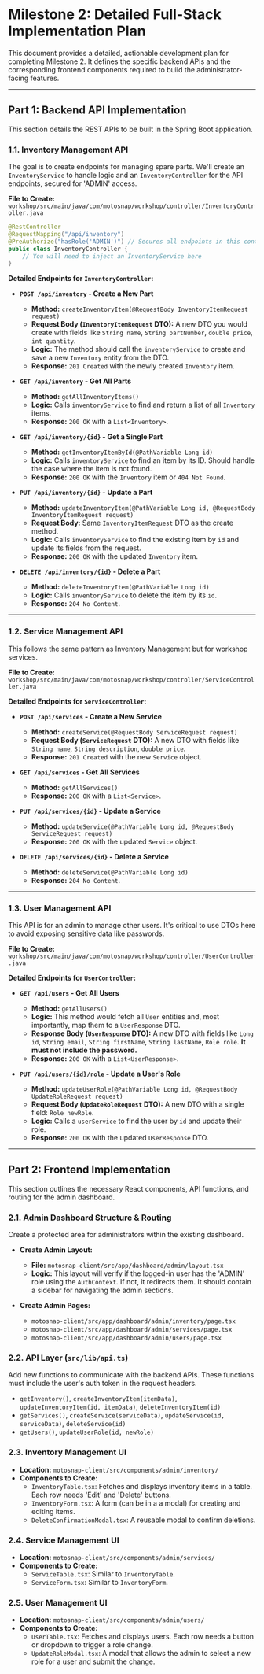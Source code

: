 # Milestone 2: Detailed Full-Stack Implementation Plan

This document provides a detailed, actionable development plan for completing Milestone 2. It defines the specific backend APIs and the corresponding frontend components required to build the administrator-facing features.

---

## **Part 1: Backend API Implementation**

This section details the REST APIs to be built in the Spring Boot application.

### **1.1. Inventory Management API**

The goal is to create endpoints for managing spare parts. We'll create an `InventoryService` to handle logic and an `InventoryController` for the API endpoints, secured for 'ADMIN' access.

**File to Create:** `workshop/src/main/java/com/motosnap/workshop/controller/InventoryController.java`

```java
@RestController
@RequestMapping("/api/inventory")
@PreAuthorize("hasRole('ADMIN')") // Secures all endpoints in this controller
public class InventoryController {
    // You will need to inject an InventoryService here
}
```

**Detailed Endpoints for `InventoryController`:**

* **`POST /api/inventory` - Create a New Part**
  
  * **Method:** `createInventoryItem(@RequestBody InventoryItemRequest request)`
  * **Request Body (`InventoryItemRequest` DTO):** A new DTO you would create with fields like `String name`, `String partNumber`, `double price`, `int quantity`.
  * **Logic:** The method should call the `inventoryService` to create and save a new `Inventory` entity from the DTO.
  * **Response:** `201 Created` with the newly created `Inventory` item.

* **`GET /api/inventory` - Get All Parts**
  
  * **Method:** `getAllInventoryItems()`
  * **Logic:** Calls `inventoryService` to find and return a list of all `Inventory` items.
  * **Response:** `200 OK` with a `List<Inventory>`.

* **`GET /api/inventory/{id}` - Get a Single Part**
  
  * **Method:** `getInventoryItemById(@PathVariable Long id)`
  * **Logic:** Calls `inventoryService` to find an item by its ID. Should handle the case where the item is not found.
  * **Response:** `200 OK` with the `Inventory` item or `404 Not Found`.

* **`PUT /api/inventory/{id}` - Update a Part**
  
  * **Method:** `updateInventoryItem(@PathVariable Long id, @RequestBody InventoryItemRequest request)`
  * **Request Body:** Same `InventoryItemRequest` DTO as the create method.
  * **Logic:** Calls `inventoryService` to find the existing item by `id` and update its fields from the request.
  * **Response:** `200 OK` with the updated `Inventory` item.

* **`DELETE /api/inventory/{id}` - Delete a Part**
  
  * **Method:** `deleteInventoryItem(@PathVariable Long id)`
  * **Logic:** Calls `inventoryService` to delete the item by its `id`.
  * **Response:** `204 No Content`.

---

### **1.2. Service Management API**

This follows the same pattern as Inventory Management but for workshop services.

**File to Create:** `workshop/src/main/java/com/motosnap/workshop/controller/ServiceController.java`

**Detailed Endpoints for `ServiceController`:**

* **`POST /api/services` - Create a New Service**
  
  * **Method:** `createService(@RequestBody ServiceRequest request)`
  * **Request Body (`ServiceRequest` DTO):** A new DTO with fields like `String name`, `String description`, `double price`.
  * **Response:** `201 Created` with the new `Service` object.

* **`GET /api/services` - Get All Services**
  
  * **Method:** `getAllServices()`
  * **Response:** `200 OK` with a `List<Service>`.

* **`PUT /api/services/{id}` - Update a Service**
  
  * **Method:** `updateService(@PathVariable Long id, @RequestBody ServiceRequest request)`
  * **Response:** `200 OK` with the updated `Service` object.

* **`DELETE /api/services/{id}` - Delete a Service**
  
  * **Method:** `deleteService(@PathVariable Long id)`
  * **Response:** `204 No Content`.

---

### **1.3. User Management API**

This API is for an admin to manage other users. It's critical to use DTOs here to avoid exposing sensitive data like passwords.

**File to Create:** `workshop/src/main/java/com/motosnap/workshop/controller/UserController.java`

**Detailed Endpoints for `UserController`:**

* **`GET /api/users` - Get All Users**
  
  * **Method:** `getAllUsers()`
  * **Logic:** This method would fetch all `User` entities and, most importantly, map them to a `UserResponse` DTO.
  * **Response Body (`UserResponse` DTO):** A new DTO with fields like `Long id`, `String email`, `String firstName`, `String lastName`, `Role role`. **It must not include the password.**
  * **Response:** `200 OK` with a `List<UserResponse>`.

* **`PUT /api/users/{id}/role` - Update a User's Role**
  
  * **Method:** `updateUserRole(@PathVariable Long id, @RequestBody UpdateRoleRequest request)`
  * **Request Body (`UpdateRoleRequest` DTO):** A new DTO with a single field: `Role newRole`.
  * **Logic:** Calls a `userService` to find the user by `id` and update their role.
  * **Response:** `200 OK` with the updated `UserResponse` DTO.

---

## **Part 2: Frontend Implementation**

This section outlines the necessary React components, API functions, and routing for the admin dashboard.

### **2.1. Admin Dashboard Structure & Routing**

Create a protected area for administrators within the existing dashboard.

* **Create Admin Layout:**
  
  * **File:** `motosnap-client/src/app/dashboard/admin/layout.tsx`
  * **Logic:** This layout will verify if the logged-in user has the 'ADMIN' role using the `AuthContext`. If not, it redirects them. It should contain a sidebar for navigating the admin sections.

* **Create Admin Pages:**
  
  * `motosnap-client/src/app/dashboard/admin/inventory/page.tsx`
  * `motosnap-client/src/app/dashboard/admin/services/page.tsx`
  * `motosnap-client/src/app/dashboard/admin/users/page.tsx`

### **2.2. API Layer (`src/lib/api.ts`)**

Add new functions to communicate with the backend APIs. These functions must include the user's auth token in the request headers.

* `getInventory()`, `createInventoryItem(itemData)`, `updateInventoryItem(id, itemData)`, `deleteInventoryItem(id)`
* `getServices()`, `createService(serviceData)`, `updateService(id, serviceData)`, `deleteService(id)`
* `getUsers()`, `updateUserRole(id, newRole)`

### **2.3. Inventory Management UI**

* **Location:** `motosnap-client/src/components/admin/inventory/`
* **Components to Create:**
  * `InventoryTable.tsx`: Fetches and displays inventory items in a table. Each row needs 'Edit' and 'Delete' buttons.
  * `InventoryForm.tsx`: A form (can be in a a modal) for creating and editing items.
  * `DeleteConfirmationModal.tsx`: A reusable modal to confirm deletions.

### **2.4. Service Management UI**

* **Location:** `motosnap-client/src/components/admin/services/`
* **Components to Create:**
  * `ServiceTable.tsx`: Similar to `InventoryTable`.
  * `ServiceForm.tsx`: Similar to `InventoryForm`.

### **2.5. User Management UI**

* **Location:** `motosnap-client/src/components/admin/users/`
* **Components to Create:**
  * `UserTable.tsx`: Fetches and displays users. Each row needs a button or dropdown to trigger a role change.
  * `UpdateRoleModal.tsx`: A modal that allows the admin to select a new role for a user and submit the change.